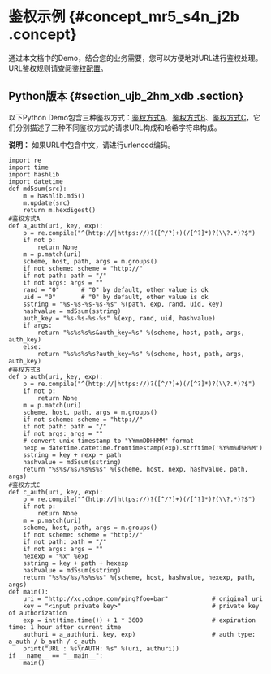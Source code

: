 # 鉴权示例 {#concept_mr5_s4n_j2b .concept}

通过本文档中的Demo，结合您的业务需要，您可以方便地对URL进行鉴权处理。URL鉴权规则请查阅[鉴权配置](intl.zh-CN/域名管理/配置访问控制/配置URL鉴权/配置URL鉴权.md#)。

## Python版本 {#section_ujb_2hm_xdb .section}

以下Python Demo包含三种鉴权方式：[鉴权方式A](intl.zh-CN/域名管理/配置访问控制/配置URL鉴权/配置鉴权方式A.md#)、[鉴权方式B](intl.zh-CN/域名管理/配置访问控制/配置URL鉴权/鉴权方式B.md#)、[鉴权方式C](intl.zh-CN/域名管理/配置访问控制/配置URL鉴权/鉴权方式C.md#)，它们分别描述了三种不同鉴权方式的请求URL构成和哈希字符串构成。

**说明：** 如果URL中包含中文，请进行urlencod编码。

``` {#codeblock_n8p_llg_2b3}
import re
import time
import hashlib
import datetime
def md5sum(src):
    m = hashlib.md5()
    m.update(src)
    return m.hexdigest()
#鉴权方式A
def a_auth(uri, key, exp):
    p = re.compile("^(http://|https://)?([^/?]+)(/[^?]*)?(\\?.*)?$")
    if not p:
        return None
    m = p.match(uri)
    scheme, host, path, args = m.groups()
    if not scheme: scheme = "http://"
    if not path: path = "/"
    if not args: args = ""
    rand = "0"      # "0" by default, other value is ok
    uid = "0"       # "0" by default, other value is ok
    sstring = "%s-%s-%s-%s-%s" %(path, exp, rand, uid, key)
    hashvalue = md5sum(sstring)
    auth_key = "%s-%s-%s-%s" %(exp, rand, uid, hashvalue)
    if args:
        return "%s%s%s%s&auth_key=%s" %(scheme, host, path, args, auth_key)
    else:
        return "%s%s%s%s?auth_key=%s" %(scheme, host, path, args, auth_key)
#鉴权方式B
def b_auth(uri, key, exp):
    p = re.compile("^(http://|https://)?([^/?]+)(/[^?]*)?(\\?.*)?$")
    if not p:
        return None
    m = p.match(uri)
    scheme, host, path, args = m.groups()
    if not scheme: scheme = "http://"
    if not path: path = "/"
    if not args: args = ""
    # convert unix timestamp to "YYmmDDHHMM" format
    nexp = datetime.datetime.fromtimestamp(exp).strftime('%Y%m%d%H%M')
    sstring = key + nexp + path
    hashvalue = md5sum(sstring)
    return "%s%s/%s/%s%s%s" %(scheme, host, nexp, hashvalue, path, args)
#鉴权方式C
def c_auth(uri, key, exp):
    p = re.compile("^(http://|https://)?([^/?]+)(/[^?]*)?(\\?.*)?$")
    if not p:
        return None
    m = p.match(uri)
    scheme, host, path, args = m.groups()
    if not scheme: scheme = "http://"
    if not path: path = "/"
    if not args: args = ""
    hexexp = "%x" %exp
    sstring = key + path + hexexp
    hashvalue = md5sum(sstring)
    return "%s%s/%s/%s%s%s" %(scheme, host, hashvalue, hexexp, path, args)
def main():
    uri = "http://xc.cdnpe.com/ping?foo=bar"            # original uri
    key = "<input private key>"                         # private key of authorization
    exp = int(time.time()) + 1 * 3600                   # expiration time: 1 hour after current itme
    authuri = a_auth(uri, key, exp)                     # auth type: a_auth / b_auth / c_auth
    print("URL : %s\nAUTH: %s" %(uri, authuri))
if __name__ == "__main__":
    main()
```

